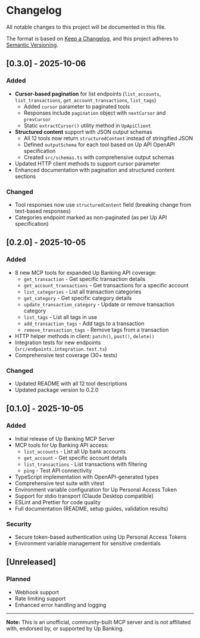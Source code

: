 # Changelog

All notable changes to this project will be documented in this file.

The format is based on [Keep a Changelog](https://keepachangelog.com/en/1.0.0/),
and this project adheres to [Semantic Versioning](https://semver.org/spec/v2.0.0.html).

## [0.3.0] - 2025-10-06

### Added
- **Cursor-based pagination** for list endpoints (`list_accounts`, `list_transactions`, `get_account_transactions`, `list_tags`)
  - Added `cursor` parameter to paginated tools
  - Responses include `pagination` object with `nextCursor` and `prevCursor`
  - Static `extractCursor()` utility method in `UpApiClient`
- **Structured content** support with JSON output schemas
  - All 12 tools now return `structuredContent` instead of stringified JSON
  - Defined `outputSchema` for each tool based on Up API OpenAPI specification
  - Created `src/schemas.ts` with comprehensive output schemas
- Updated HTTP client methods to support cursor parameter
- Enhanced documentation with pagination and structured content sections

### Changed
- Tool responses now use `structuredContent` field (breaking change from text-based responses)
- Categories endpoint marked as non-paginated (as per Up API specification)

## [0.2.0] - 2025-10-05

### Added
- 8 new MCP tools for expanded Up Banking API coverage:
  - `get_transaction` - Get specific transaction details
  - `get_account_transactions` - Get transactions for a specific account
  - `list_categories` - List all transaction categories
  - `get_category` - Get specific category details
  - `update_transaction_category` - Update or remove transaction category
  - `list_tags` - List all tags in use
  - `add_transaction_tags` - Add tags to a transaction
  - `remove_transaction_tags` - Remove tags from a transaction
- HTTP helper methods in client: `patch()`, `post()`, `delete()`
- Integration tests for new endpoints (`src/endpoints.integration.test.ts`)
- Comprehensive test coverage (30+ tests)

### Changed
- Updated README with all 12 tool descriptions
- Updated package version to 0.2.0

## [0.1.0] - 2025-10-05

### Added
- Initial release of Up Banking MCP Server
- MCP tools for Up Banking API access:
  - `list_accounts` - List all Up bank accounts
  - `get_account` - Get specific account details
  - `list_transactions` - List transactions with filtering
  - `ping` - Test API connectivity
- TypeScript implementation with OpenAPI-generated types
- Comprehensive test suite with vitest
- Environment variable configuration for Up Personal Access Token
- Support for stdio transport (Claude Desktop compatible)
- ESLint and Prettier for code quality
- Full documentation (README, setup guides, validation results)

### Security
- Secure token-based authentication using Up Personal Access Tokens
- Environment variable management for sensitive credentials

## [Unreleased]

### Planned
- Webhook support
- Rate limiting support
- Enhanced error handling and logging

---

**Note:** This is an unofficial, community-built MCP server and is not affiliated with, endorsed by, or supported by Up Banking.
